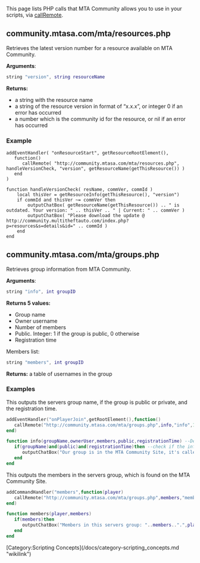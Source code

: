 This page lists PHP calls that MTA Community allows you to use in your scripts, via [callRemote](/docs/callremote.md "wikilink").

community.mtasa.com/mta/resources.php
-------------------------------------

Retrieves the latest version number for a resource available on MTA Community.

**Arguments**:

``` lua
string "version", string resourceName
```

**Returns:**

-   a string with the resource name
-   a string of the resource version in format of “x.x.x”, or integer 0 if an error has occurred
-   a number which is the community id for the resource, or nil if an error has occurred

### Example

    addEventHandler( "onResourceStart", getResourceRootElement(), 
       function()
          callRemote( "http://community.mtasa.com/mta/resources.php", handleVersionCheck, "version", getResourceName(getThisResource()) )
       end
    )

    function handleVersionCheck( resName, commVer, commId )
        local thisVer = getResourceInfo(getThisResource(), "version")
        if commId and thisVer ~= commVer then
            outputChatBox( getResourceName(getThisResource()) .. " is outdated. Your version: " .. thisVer .. " | Current: " .. commVer )
            outputChatBox( "Please download the update @ http://community.multitheftauto.com/index.php?p=resources&s=details&id=" .. commId )
        end
    end

community.mtasa.com/mta/groups.php
----------------------------------

Retrieves group information from MTA Community.

**Arguments**:

``` lua
string "info", int groupID
```

**Returns 5 values:**

-   Group name
-   Owner username
-   Number of members
-   Public. Integer: 1 if the group is public, 0 otherwise
-   Registration time

Members list:

``` lua
string "members", int groupID
```

**Returns:** a table of usernames in the group

### Examples

<section name="Group Example" class="server" show="false">
This outputs the servers group name, if the group is public or private, and the registration time.

``` lua
addEventHandler("onPlayerJoin",getRootElement(),function()
   callRemote("http://community.mtasa.com/mta/groups.php",info,"info",1) --When the player joins, call the site for the info
end)

function info(groupName,ownerUser,members,public,registrationTime) --Define all the values
   if(groupName)and(public)and(registrationTime)then --check if the info came through
      outputChatBox("Our group is in the MTA Community Site, it's called: "..groupName..", our groups is "..public.." and was registered in"..registrationTime..".",source,0,100,100) --output about the servers new/existing group
   end
end
```

</section>
<section name="Members Example" class="server" show="false">
This outputs the members in the servers group, which is found on the MTA Community Site.

``` lua
addCommandHandler("members",function(player)
   callRemote("http://community.mtasa.com/mta/groups.php",members,"members",1)--Call after the command goes through
end)

function members(player,members)
   if(members)then
      outputChatBox("Members in this servers group: "..members..".",player,255,255,255) --Outputs the members to the player who typed in the command
   end
end
```

</section>
[Category:Scripting Concepts](/docs/category-scripting_concepts.md "wikilink")
